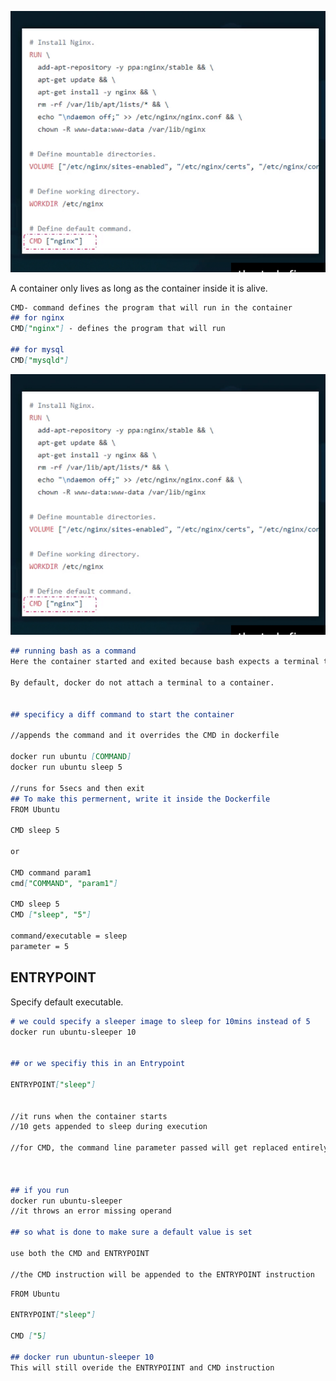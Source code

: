 ![CMD](https://github.com/sheyijojo/Docker_CERT/blob/main/_assets/CMD_ex1.png?raw=true)

A container only lives as long as the container inside it is alive. 

```md
CMD- command defines the program that will run in the container  
## for nginx
CMD["nginx"] - defines the program that will run 

## for mysql
CMD["mysqld"]

```
![CMD_bash](https://github.com/sheyijojo/Docker_CERT/blob/main/_assets/CMD_ex1.png?raw=true)

```md
## running bash as a command
Here the container started and exited because bash expects a terminal to be attached to keep running.

By default, docker do not attach a terminal to a container.


## specificy a diff command to start the container 

//appends the command and it overrides the CMD in dockerfile

docker run ubuntu [COMMAND]
docker run ubuntu sleep 5

//runs for 5secs and then exit 
## To make this permernent, write it inside the Dockerfile
FROM Ubuntu

CMD sleep 5

or 

CMD command param1
cmd["COMMAND", "param1"]

CMD sleep 5
CMD ["sleep", "5"]

command/executable = sleep
parameter = 5
```

## ENTRYPOINT
Specify default executable.

```md
# we could specify a sleeper image to sleep for 10mins instead of 5
docker run ubuntu-sleeper 10


## or we specifiy this in an Entrypoint 

ENTRYPOINT["sleep"]


//it runs when the container starts
//10 gets appended to sleep during execution

//for CMD, the command line parameter passed will get replaced entirely, but for ENTRYPOINT it gets appended. 



## if you run 
docker run ubuntu-sleeper
//it throws an error missing operand 

## so what is done to make sure a default value is set

use both the CMD and ENTRYPOINT

//the CMD instruction will be appended to the ENTRYPOINT instruction 
```


```md
FROM Ubuntu

ENTRYPOINT["sleep"]

CMD ["5]

## docker run ubuntun-sleeper 10
This will still overide the ENTRYPOIINT and CMD instruction

```